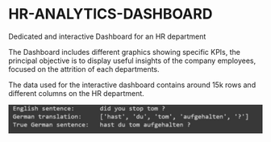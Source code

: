 # HR-ANALYTICS-DASHBOARD
Dedicated and interactive Dashboard for an HR department

The Dashboard includes different graphics showing specific KPIs,  the principal objective is to display useful insights of the company employees, focused on the attrition of each departments. 

The data used for the interactive dashboard contains around 15k rows and different columns on the HR department.

![Dashboard](https://github.com/JorgeSC98/Neural-Translation-Model-Eng-Ger/blob/main/example1.png?raw=true)
